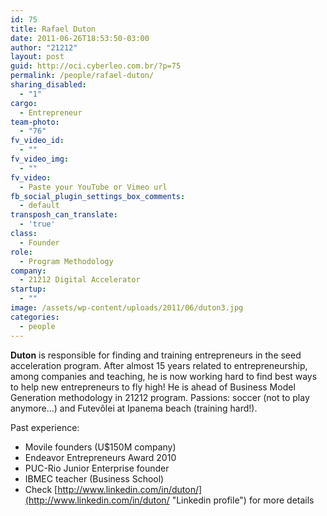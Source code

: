 ```yaml
---
id: 75
title: Rafael Duton
date: 2011-06-26T18:53:50-03:00
author: "21212"
layout: post
guid: http://oci.cyberleo.com.br/?p=75
permalink: /people/rafael-duton/
sharing_disabled:
  - "1"
cargo:
  - Entrepreneur
team-photo:
  - "76"
fv_video_id:
  - ""
fv_video_img:
  - ""
fv_video:
  - Paste your YouTube or Vimeo url
fb_social_plugin_settings_box_comments:
  - default
transposh_can_translate:
  - 'true'
class:
  - Founder
role:
  - Program Methodology
company:
  - 21212 Digital Accelerator
startup:
  - ""
image: /assets/wp-content/uploads/2011/06/duton3.jpg
categories:
  - people
---
```

**Duton** is responsible for finding and training entrepreneurs in the seed acceleration program. After almost 15 years related to entrepreneurship, among companies and teaching, he is now working hard to find best ways to help new entrepreneurs to fly high! He is ahead of Business Model Generation methodology in 21212 program. Passions: soccer (not to play anymore…) and Futevôlei at Ipanema beach (training hard!).

Past experience:

  * Movile founders (U$150M company)
  * Endeavor Entrepreneurs Award 2010
  * PUC-Rio Junior Enterprise founder
  * IBMEC teacher (Business School)
  * Check [http://www.linkedin.com/in/duton/](http://www.linkedin.com/in/duton/ "Linkedin profile") for more details